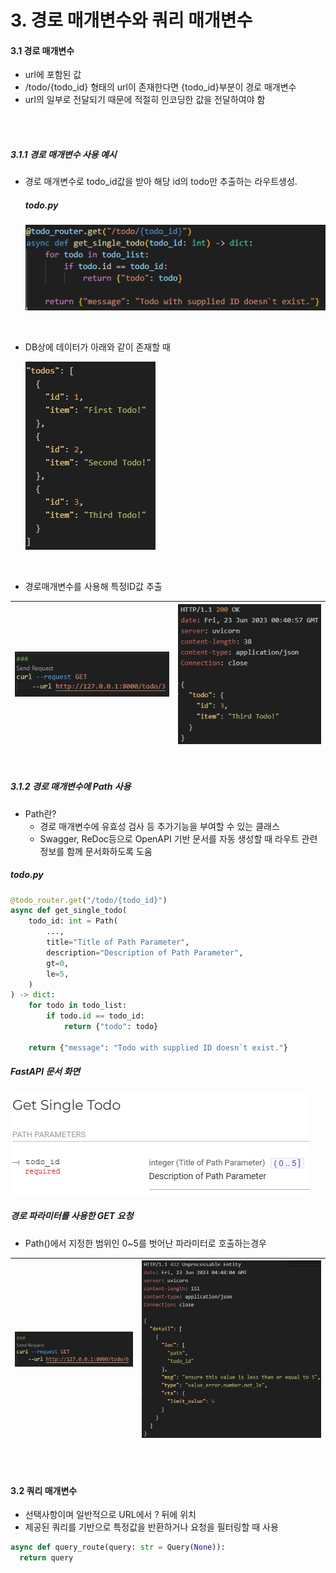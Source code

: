# 3. 경로 매개변수와 쿼리 매개변수
#### 3.1 경로 매개변수
- url에 포함된 값
- /todo/{todo_id} 형태의 url이 존재한다면 {todo_id}부분이 경로 매개변수
- url의 일부로 전달되기 때문에 적절히 인코딩한 값을 전달하여야 함
<br/>
<br/>

##### 3.1.1 경로 매개변수 사용 예시
- 경로 매개변수로 todo_id값을 받아 해당 id의 todo만 추출하는 라우트생성.
   ##### todo.py
  ![Alt text](img/ch3_image2.png)

<br/>

- DB상에 데이터가 아래와 같이 존재할 때  
  
  ![Alt text](img/ch3_image1.png)

<br/>

- 경로매개변수를 사용해 특정ID값 추출
  
| ![Alt text](img/ch3_image3.png) | ![Alt text](img/ch3_image4.png) |
| ------------------------------- | ------------------------------- |

<br/>

##### 3.1.2 경로 매개변수에 Path 사용
- Path란?
  - 경로 매개변수에 유효성 검사 등 추가기능을 부여할 수 있는 클래스
  - Swagger, ReDoc등으로 OpenAPI 기반 문서를 자동 생성할 때 라우트 관련 정보를 함께 문서화하도록 도움  

##### todo.py
```python
@todo_router.get("/todo/{todo_id}")
async def get_single_todo(
    todo_id: int = Path(
        ...,
        title="Title of Path Parameter",
        description="Description of Path Parameter",
        gt=0,
        le=5,
    )
) -> dict:
    for todo in todo_list:
        if todo.id == todo_id:
            return {"todo": todo}

    return {"message": "Todo with supplied ID doesn`t exist."}
```

##### FastAPI 문서 화면
![Alt text](img/ch3_image5.png)

##### 경로 파라미터를 사용한 GET 요청

- Path()에서 지정한 범위인 0~5를 벗어난 파라미터로 호출하는경우
  
| ![Alt text](img/ch3_image6.png) | ![Alt text](img/ch3_image7.png) |
| ------------------------------- | ------------------------------- |

<br/>
<br/>

#### 3.2 쿼리 매개변수
- 선택사항이며 일반적으로 URL에서 ? 뒤에 위치
- 제공된 쿼리를 기반으로 특정값을 반환하거나 요청을 필터링할 때 사용
```python
async def query_route(query: str = Query(None)):
  return query
```